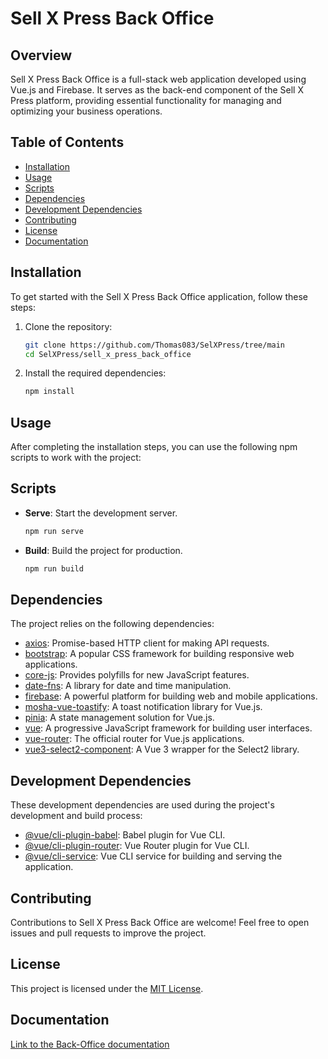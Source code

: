 # Sell X Press Back Office

## Overview

Sell X Press Back Office is a full-stack web application developed using Vue.js and Firebase. It serves as the back-end component of the Sell X Press platform, providing essential functionality for managing and optimizing your business operations.

## Table of Contents

- [Installation](#installation)
- [Usage](#usage)
- [Scripts](#scripts)
- [Dependencies](#dependencies)
- [Development Dependencies](#development-dependencies)
- [Contributing](#contributing)
- [License](#license)
- [Documentation](#documentation)

## Installation

To get started with the Sell X Press Back Office application, follow these steps:

1. Clone the repository:

   ```bash
   git clone https://github.com/Thomas083/SelXPress/tree/main
   cd SelXPress/sell_x_press_back_office
   ```

2. Install the required dependencies:

   ```bash
   npm install
   ```

## Usage

After completing the installation steps, you can use the following npm scripts to work with the project:

## Scripts

- **Serve**: Start the development server.

   ```bash
   npm run serve
   ```

- **Build**: Build the project for production.

   ```bash
   npm run build
   ```

## Dependencies

The project relies on the following dependencies:

- [axios](https://www.npmjs.com/package/axios): Promise-based HTTP client for making API requests.
- [bootstrap](https://getbootstrap.com/): A popular CSS framework for building responsive web applications.
- [core-js](https://www.npmjs.com/package/core-js): Provides polyfills for new JavaScript features.
- [date-fns](https://date-fns.org/): A library for date and time manipulation.
- [firebase](https://firebase.google.com/): A powerful platform for building web and mobile applications.
- [mosha-vue-toastify](https://www.npmjs.com/package/mosha-vue-toastify): A toast notification library for Vue.js.
- [pinia](https://pinia.esm.dev/): A state management solution for Vue.js.
- [vue](https://vuejs.org/): A progressive JavaScript framework for building user interfaces.
- [vue-router](https://router.vuejs.org/): The official router for Vue.js applications.
- [vue3-select2-component](https://www.npmjs.com/package/vue3-select2-component): A Vue 3 wrapper for the Select2 library.

## Development Dependencies

These development dependencies are used during the project's development and build process:

- [@vue/cli-plugin-babel](https://cli.vuejs.org/): Babel plugin for Vue CLI.
- [@vue/cli-plugin-router](https://cli.vuejs.org/): Vue Router plugin for Vue CLI.
- [@vue/cli-service](https://cli.vuejs.org/): Vue CLI service for building and serving the application.

## Contributing

Contributions to Sell X Press Back Office are welcome! Feel free to open issues and pull requests to improve the project.

## License

This project is licensed under the [MIT License](LICENSE).

## Documentation

[Link to the Back-Office documentation](../Documentation/User%20Documentation/Documentation%20Utilisateur%20BackOffice%20SelXPress.pdf)